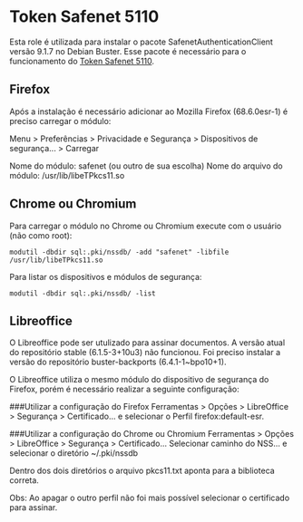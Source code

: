 # Token Safenet 5110

Esta role é utilizada para instalar o pacote SafenetAuthenticationClient versão 9.1.7 no Debian Buster.
Esse pacote é necessário para o funcionamento do [Token Safenet 5110](https://www.serpro.gov.br/links-fixos-superiores/pss-serpro/drivers_token/).


## Firefox

Após a instalação é necessário adicionar ao Mozilla Firefox (68.6.0esr-1) é preciso carregar o módulo:

Menu > Preferências > Privacidade e Segurança > Dispositivos de segurança... > Carregar

Nome do módulo: safenet (ou outro de sua escolha)
Nome do arquivo do módulo: /usr/lib/libeTPkcs11.so

## Chrome ou Chromium

Para carregar o módulo no Chrome ou Chromium execute com o usuário (não como root):

    modutil -dbdir sql:.pki/nssdb/ -add "safenet" -libfile /usr/lib/libeTPkcs11.so


Para listar os dispositivos e módulos de segurança:

    modutil -dbdir sql:.pki/nssdb/ -list


## Libreoffice

O Libreoffice pode ser utulizado para assinar documentos. A versão atual do repositório stable (6.1.5-3+10u3) não funcionou. Foi preciso instalar a versão do repositório buster-backports (6.4.1-1~bpo10+1).

O Libreoffice utiliza o mesmo módulo do dispositivo de segurança do Firefox, porém é necessário realizar a seguinte configuração:

###Utilizar a configuração do Firefox
Ferramentas > Opções > LibreOffice > Segurança > Certificado... e selecionar o Perfil firefox:default-esr.

###Utilizar a configuração do Chrome ou Chromium
Ferramentas > Opções > LibreOffice > Segurança > Certificado... Selecionar caminho do NSS... e selecionar o diretório ~/.pki/nssdb

Dentro dos dois diretórios o arquivo pkcs11.txt aponta para a biblioteca correta.

Obs: Ao apagar o outro perfil não foi mais possível selecionar o certificado para assinar.